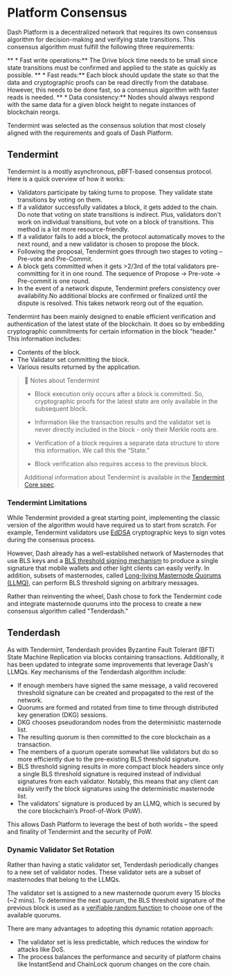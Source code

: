 # Platform Consensus

Dash Platform is a decentralized network that requires its own consensus algorithm for decision-making and verifying state transitions. This consensus algorithm must fulfill the following three requirements:
 
**  * Fast write operations:** The Drive block time needs to be small since state transitions must be confirmed and applied to the state as quickly as possible.
**  * Fast reads:** Each block should update the state so that the data and cryptographic proofs can be read directly from the database. However, this needs to be done fast, so a consensus algorithm with faster reads is needed.
**  * Data consistency:** Nodes should always respond with the same data for a given block height to negate instances of blockchain reorgs.
 
Tendermint was selected as the consensus solution that most closely aligned with the requirements and goals of Dash Platform.

## Tendermint

Tendermint is a mostly asynchronous, pBFT-based consensus protocol. Here is a quick overview of how it works:
 
  * Validators participate by taking turns to propose. They validate state transitions by voting on them.
  * If a validator successfully validates a block, it gets added to the chain. Do note that voting on state transitions is indirect. Plus, validators don't work on individual transitions, but vote on a block of transitions. This method is a lot more resource-friendly.
  * If a validator fails to add a block, the protocol automatically moves to the next round, and a new validator is chosen to propose the block.
  * Following the proposal, Tendermint goes through two stages to voting – Pre-vote and Pre-Commit. 
  * A block gets committed when it gets >2/3rd of the total validators pre-committing for it in one round. The sequence of Propose -> Pre-vote -> Pre-commit is one round. 
  * In the event of a network dispute, Tendermint prefers consistency over availability.No additional blocks are confirmed or finalized until the dispute is resolved. This takes network reorg out of the equation.

Tendermint has been mainly designed to enable efficient verification and authentication of the latest state of the blockchain. It does so by embedding cryptographic commitments for certain information in the block "header." This information includes:
 
  * Contents of the block.
  * The Validator set committing the block.
  * Various results returned by the application.

> 📘 Notes about Tendermint
>
> * Block execution only occurs after a block is committed. So, cryptographic proofs for the latest state are only available in the subsequent block.
>
> * Information like the transaction results and the validator set is never directly included in the block - only their Merkle roots are. 
>
> * Verification of a block requires a separate data structure to store this information. We call this the “State.” 
>
> * Block verification also requires access to the previous block.
>
> Additional information about Tendermint is available in the <a href="https://docs.tendermint.com/master/spec/#overview" target="_blank">Tendermint Core spec</a>.

### Tendermint Limitations

While Tendermint provided a great starting point, implementing the classic version of the algorithm would have required us to start from scratch. For example, Tendermint validators use [EdDSA](https://en.wikipedia.org/wiki/EdDSA) cryptographic keys to sign votes during the consensus process. 
 
However, Dash already has a well-established network of Masternodes that use BLS keys and a [BLS threshold signing mechanism](https://blog.dash.org/secret-sharing-and-threshold-signatures-with-bls-954d1587b5f) to produce a single signature that mobile wallets and other light clients can easily verify. In addition, subsets of masternodes, called [Long-living Masternode Quorums (LLMQ)](https://github.com/dashpay/dips/blob/master/dip-0006.md), can perform BLS threshold signing on arbitrary messages. 
 
Rather than reinventing the wheel, Dash chose to fork the Tendermint code and integrate masternode quorums into the process to create a new consensus algorithm called "Tenderdash."

## Tenderdash

As with Tendermint, Tenderdash provides Byzantine Fault Tolerant (BFT) State Machine Replication via blocks containing transactions. Additionally, it has been updated to integrate some improvements that leverage Dash's LLMQs. Key mechanisms of the Tenderdash algorithm include:
 
  * If enough members have signed the same message, a valid recovered threshold signature can be created and propagated to the rest of the network.
  * Quorums are formed and rotated from time to time through distributed key generation (DKG) sessions.
  * DKG chooses pseudorandom nodes from the deterministic masternode list.
  * The resulting quorum is then committed to the core blockchain as a transaction. 
  * The members of a quorum operate somewhat like validators but do so more efficiently due to the pre-existing BLS threshold signature.
  * BLS threshold signing results in more compact block headers since only a single BLS threshold signature is required instead of individual signatures from each validator. Notably, this means that any client can easily verify the block signatures using the deterministic masternode list.
  * The validators' signature is produced by an LLMQ, which is secured by the core blockchain’s Proof-of-Work (PoW).
 
This allows Dash Platform to leverage the best of both worlds – the speed and finality of Tendermint and the security of PoW.

### Dynamic Validator Set Rotation

Rather than having a static validator set, Tenderdash periodically changes to a new set of validator nodes. These validator sets are a subset of masternodes that belong to the LLMQs. 
 
The validator set is assigned to a new masternode quorum every 15 blocks (~2 mins). To determine the next quorum, the BLS threshold signature of the previous block is used as a [verifiable random function](https://en.wikipedia.org/wiki/Verifiable_random_function) to choose one of the available quorums. 
 
There are many advantages to adopting this dynamic rotation approach: 
 
  * The validator set is less predictable, which reduces the window for attacks like DoS.
  * The process balances the performance and security of platform chains like InstantSend and ChainLock quorum changes on the core chain.